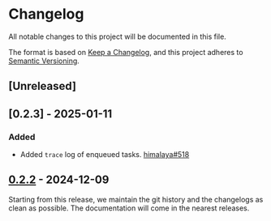 # Changelog

All notable changes to this project will be documented in this file.

The format is based on [Keep a Changelog](https://keepachangelog.com/en/1.0.0/),
and this project adheres to [Semantic Versioning](https://semver.org/spec/v2.0.0.html).

## [Unreleased]

## [0.2.3] - 2025-01-11

### Added

- Added `trace` log of enqueued tasks. [himalaya#518]

## [0.2.2] - 2024-12-09

Starting from this release, we maintain the git history and the changelogs as clean as possible. The documentation will come in the nearest releases.

[0.2.2]: https://github.com/pimalaya/imap-client/releases/tag/v0.2.2

[himalaya#518]: https://github.com/pimalaya/himalaya/issues/518